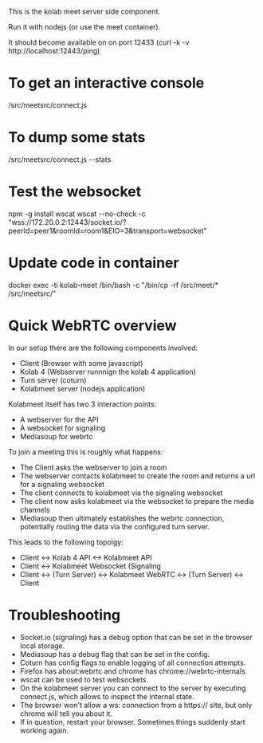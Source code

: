 This is the kolab meet server side component.

Run it with nodejs (or use the meet container).

It should become available on on port 12433 (curl -k -v http://localhost:12443/ping)

# To get an interactive console
/src/meetsrc/connect.js

# To dump some stats
/src/meetsrc/connect.js --stats

# Test the websocket
npm -g install wscat
wscat --no-check -c "wss://172.20.0.2:12443/socket.io/?peerId=peer1&roomId=room1&EIO=3&transport=websocket"

# Update code in container
docker exec -ti kolab-meet /bin/bash -c "/bin/cp -rf /src/meet/* /src/meetsrc/"

# Quick WebRTC overview

In our setup there are the following components involved:
* Client (Browser with some javascript)
* Kolab 4 (Webserver runnnign the kolab 4 application)
* Turn server (coturn)
* Kolabmeet server (nodejs application)

Kolabmeet itself has two 3 interaction points:
* A webserver for the API
* A websocket for signaling
* Mediasoup for webrtc

To join a meeting this is roughly what happens:
* The Client asks the webserver to join a room
* The webserver contacts kolabmeet to create the room and returns a url for a signaling websocket
* The client connects to kolabmeet via the signaling websocket
* The client now asks kolabmeet via the websocket to prepare the media channels
* Mediasoup then ultimately establishes the webrtc connection, potentially routing the data via the configured turn server.

This leads to the following topolgy:
* Client <-> Kolab 4 API <-> Kolabmeet API
* Client <-> Kolabmeet Websocket (Signaling
* Client <-> (Turn Server) <-> Kolabmeet WebRTC <-> (Turn Server) <-> Client


# Troubleshooting

* Socket.io (signaling) has a debug option that can be set in the browser local storage.
* Mediasoup has a debug flag that can be set in the config.
* Coturn has config flags to enable logging of all connection attempts.
* Firefox has about:webrtc and chrome has chrome://webrtc-internals
* wscat can be used to test websockets.
* On the kolabmeet server you can connect to the server by executing connect.js, which allows to inspect the internal state.
* The browser won't allow a ws: connection from a https:// site, but only chrome will tell you about it.
* If in question, restart your browser. Sometimes things suddenly start working again.
